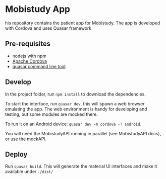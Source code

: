 # Mobistudy App

his repository contains the patient app for Mobistudy.
The app is developed with Cordova and uses Quasar framework.

## Pre-requisites

- nodejs with npm
- [Apache Cordova](https://cordova.apache.org/)
- [quasar command line tool](https://quasar-framework.org/guide/quasar-cli.html)


## Develop

In the project folder, run `npm install` to download the dependencies.

To start the interface, run `quasar dev`, this will spawn a web browser emulating the app.
The web environment is handy for developing and testing, but some modules are mocked there.

To run it on an Android device: `quasar dev -m cordova -T android`.

You will need the MobistudyAPI running in parallel (see MobistudyAPI docs), or use the mockAPI.

## Deploy

Run `quasar build`.
This will generate the material UI interfaces and make it available under `./dist/`
